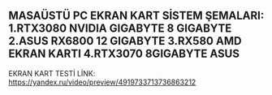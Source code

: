 MASAÜSTÜ PC EKRAN KART SİSTEM ŞEMALARI:
1.RTX3080 NVIDIA GIGABYTE 8 GIGABYTE
2.ASUS RX6800 12 GIGABYTE
3.RX580 AMD EKRAN KARTI
4.RTX3070 8GIGABYTE ASUS
------------------------------------
EKRAN KART TESTİ LİNK:
https://yandex.ru/video/preview/4919733713736863212
